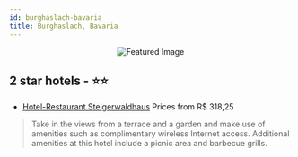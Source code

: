 ```yaml
---
id: burghaslach-bavaria
title: Burghaslach, Bavaria
---
```


<center><img src="https://i.travelapi.com/hotels/3000000/2690000/2686700/2686676/8cb2d671_z.jpg" alt="Featured Image" /></center>


##  2 star hotels - ⭐️⭐️

-    [Hotel-Restaurant Steigerwaldhaus](https://us.hurb.com/hotels/burghaslach/hotel-restaurant-steigerwaldhaus-JNP-JP882193?cmp=18055) Prices from R$ 318,25
   > Take in the views from a terrace and a garden and make use of amenities such as complimentary wireless Internet access. Additional amenities at this hotel include a picnic area and barbecue grills.
